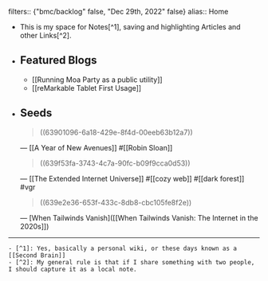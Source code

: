 filters:: {"bmc/backlog" false, "Dec 29th, 2022" false}
alias:: Home

- This is my space for Notes[^1], saving and highlighting Articles and other Links[^2].
- ## Featured Blogs
  
  * [[Running Moa Party as a public utility]]
  * [[reMarkable Tablet First Usage]]
- ## Seeds
  
  > ((63901096-6a18-429e-8f4d-00eeb63b12a7))
  
  — [[A Year of New Avenues]] #[[Robin Sloan]] 
  
  > ((639f53fa-3743-4c7a-90fc-b09f9cca0d53))
  
  — [[The Extended Internet Universe]] #[[cozy web]] #[[dark forest]] #vgr
  
  > ((639e2e36-653f-433c-8db8-cbc105fe8f2e))
  
  — [When Tailwinds Vanish]([[When Tailwinds Vanish: The Internet in the 2020s]])
- ---
	- [^1]: Yes, basically a personal wiki, or these days known as a [[Second Brain]]
	- [^2]: My general rule is that if I share something with two people, I should capture it as a local note.